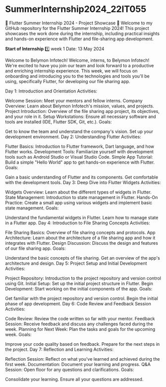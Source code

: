 # SummerInternship2024_22IT055
🌟 Flutter Summer Internship 2024 - Project Showcase 🌟
Welcome to my GitHub repository for the Flutter Summer Internship 2024! This project showcases the work done during the internship, including practical insights and hands-on experience with Flutter and file-sharing app development.

**Start of Internship**
1️⃣ week 1
Date: 13 May 2024

Welcome to Belymon Infotech!
Welcome, interns, to Belymon Infotech! We're excited to have you join our team and look forward to a productive and enriching internship experience. This week, we will focus on onboarding and introducing you to the technologies and tools you'll be using, specifically Flutter, for developing our file sharing app.

Day 1: Introduction and Orientation
Activities:

Welcome Session: Meet your mentors and fellow interns.
Company Overview: Learn about Belymon Infotech's mission, values, and projects.
Project Introduction: Overview of the file sharing app project, its objectives, and your role in it.
Setup Workstations: Ensure all necessary software and tools are installed (IDE, Flutter SDK, Git, etc.).
Goals:

Get to know the team and understand the company's vision.
Set up your development environment.
Day 2: Understanding Flutter
Activities:

Flutter Basics: Introduction to Flutter framework, Dart language, and how Flutter works.
Development Tools: Familiarize yourself with development tools such as Android Studio or Visual Studio Code.
Simple App Tutorial: Build a simple "Hello World" app to get hands-on experience with Flutter.
Goals:

Gain a basic understanding of Flutter and its components.
Get comfortable with the development tools.
Day 3: Deep Dive into Flutter Widgets
Activities:

Widgets Overview: Learn about the different types of widgets in Flutter.
State Management: Introduction to state management in Flutter.
Hands-On Practice: Create a small app using various widgets and implement basic state management.
Goals:

Understand the fundamental widgets in Flutter.
Learn how to manage state in a Flutter app.
Day 4: Introduction to File Sharing Concepts
Activities:

File Sharing Basics: Overview of file sharing concepts and protocols.
App Architecture: Learn about the architecture of a file sharing app and how it integrates with Flutter.
Design Discussion: Discuss the design and features of our file sharing app.
Goals:

Understand the basic concepts of file sharing.
Get an overview of the app's architecture and design.
Day 5: Project Setup and Initial Development
Activities:

Project Repository: Introduction to the project repository and version control using Git.
Initial Setup: Set up the initial project structure in Flutter.
Begin Development: Start working on the initial components of the app.
Goals:

Get familiar with the project repository and version control.
Begin the initial phase of app development.
Day 6: Code Review and Feedback Session
Activities:

Code Review: Review the code written so far with your mentor.
Feedback Session: Receive feedback and discuss any challenges faced during the week.
Planning for Next Week: Plan the tasks and goals for the upcoming week.
Goals:

Improve your code quality based on feedback.
Prepare for the next steps in the project.
Day 7: Reflection and Learning
Activities:

Reflection Session: Reflect on what you've learned and achieved during the first week.
Documentation: Document your learning and progress.
Q&A Session: Open floor for any questions and clarifications.
Goals:

Consolidate your learning.
Ensure all your questions are addressed.
